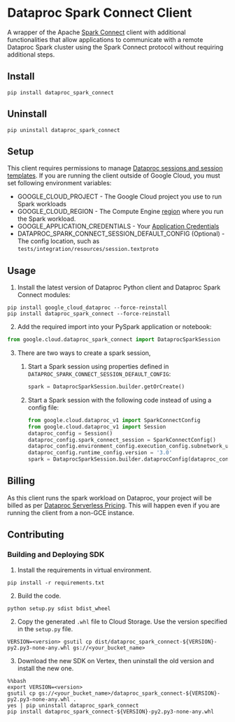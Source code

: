 # Dataproc Spark Connect Client

A wrapper of the Apache [Spark Connect](https://spark.apache.org/spark-connect/) client with
additional functionalities that allow applications to communicate with a remote Dataproc
Spark cluster using the Spark Connect protocol without requiring additional steps.

## Install

```
pip install dataproc_spark_connect
```

## Uninstall

```
pip uninstall dataproc_spark_connect
```

## Setup
This client requires permissions to manage [Dataproc sessions and session templates](https://cloud.google.com/dataproc-serverless/docs/concepts/iam).
If you are running the client outside of Google Cloud, you must set following environment variables:

* GOOGLE_CLOUD_PROJECT - The Google Cloud project you use to run Spark workloads
* GOOGLE_CLOUD_REGION - The Compute Engine [region](https://cloud.google.com/compute/docs/regions-zones#available) where you run the Spark workload.
* GOOGLE_APPLICATION_CREDENTIALS - Your [Application Credentials](https://cloud.google.com/docs/authentication/provide-credentials-adc)
* DATAPROC_SPARK_CONNECT_SESSION_DEFAULT_CONFIG (Optional) - The config location, such as `tests/integration/resources/session.textproto`

## Usage

1. Install the latest version of Dataproc Python client and Dataproc Spark Connect modules:
```
pip install google_cloud_dataproc --force-reinstall
pip install dataproc_spark_connect --force-reinstall
```

2. Add the required import into your PySpark application or notebook:
```python
from google.cloud.dataproc_spark_connect import DataprocSparkSession

```

3. There are two ways to create a spark session,
   1. Start a Spark session using properties defined in `DATAPROC_SPARK_CONNECT_SESSION_DEFAULT_CONFIG`:
      ```python
      spark = DataprocSparkSession.builder.getOrCreate()
      ```

   2. Start a Spark session with the following code instead of using a config file:
      ```python
      from google.cloud.dataproc_v1 import SparkConnectConfig
      from google.cloud.dataproc_v1 import Session
      dataproc_config = Session()
      dataproc_config.spark_connect_session = SparkConnectConfig()
      dataproc_config.environment_config.execution_config.subnetwork_uri = "<subnet>"
      dataproc_config.runtime_config.version = '3.0'
      spark = DataprocSparkSession.builder.dataprocConfig(dataproc_config).getOrCreate()
      ```

## Billing
As this client runs the spark workload on Dataproc, your project will be billed as per [Dataproc Serverless Pricing](https://cloud.google.com/dataproc-serverless/pricing).
This will happen even if you are running the client from a non-GCE instance.

## Contributing
### Building and Deploying SDK
1. Install the requirements in virtual environment.

```
pip install -r requirements.txt
```
2. Build the code.

```
python setup.py sdist bdist_wheel
```

2. Copy the generated `.whl` file to Cloud Storage. Use the version specified in the `setup.py` file.

```
VERSION=<version> gsutil cp dist/dataproc_spark_connect-${VERSION}-py2.py3-none-any.whl gs://<your_bucket_name>
```

3. Download the new SDK on Vertex, then uninstall the old version and install the new one.

```
%%bash
export VERSION=<version>
gsutil cp gs://<your_bucket_name>/dataproc_spark_connect-${VERSION}-py2.py3-none-any.whl .
yes | pip uninstall dataproc_spark_connect
pip install dataproc_spark_connect-${VERSION}-py2.py3-none-any.whl
```
